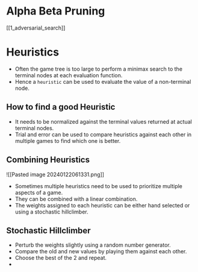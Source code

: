 # Alpha Beta Pruning
[[1_adversarial_search]]

# Heuristics
* Often the game tree is too large to perform a minimax search to the terminal nodes at each evaluation function.
* Hence a `heuristic` can be used to evaluate the value of a non-terminal node.

## How to find a good Heuristic
* It needs to be normalized against the terminal values returned at actual terminal nodes.
* Trial and error can be used to compare heuristics against each other in multiple games to find which one is better.

## Combining Heuristics
![[Pasted image 20240122061331.png]]
* Sometimes multiple heuristics need to be used to prioritize multiple aspects of a game.
* They can be combined with a linear combination.
* The weights assigned to each heuristic can be either hand selected or using a stochastic hillclimber.
## Stochastic Hillclimber
* Perturb  the weights slightly using a random number generator.
* Compare the old and new values by playing them against each other. 
* Choose the best of the 2 and repeat.
* 